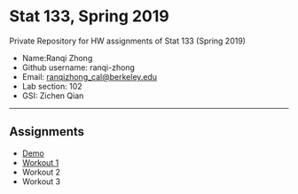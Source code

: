 # Stat 133, Spring 2019

Private Repository for HW assignments of Stat 133 (Spring 2019)

- Name:Ranqi Zhong
- Github username: ranqi-zhong
- Email: ranqizhong_cal@berkeley.edu
- Lab section: 102
- GSI: Zichen Qian

-----

## Assignments

- [Demo](demo)
- [Workout 1](workout1)
- Workout 2
- Workout 3


